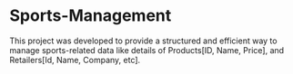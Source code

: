 # Sports-Management
This project was developed 
to provide a structured and efficient way 
to manage sports-related data like details of 
Products[ID, Name, Price], and Retailers[Id, Name, Company, etc].
